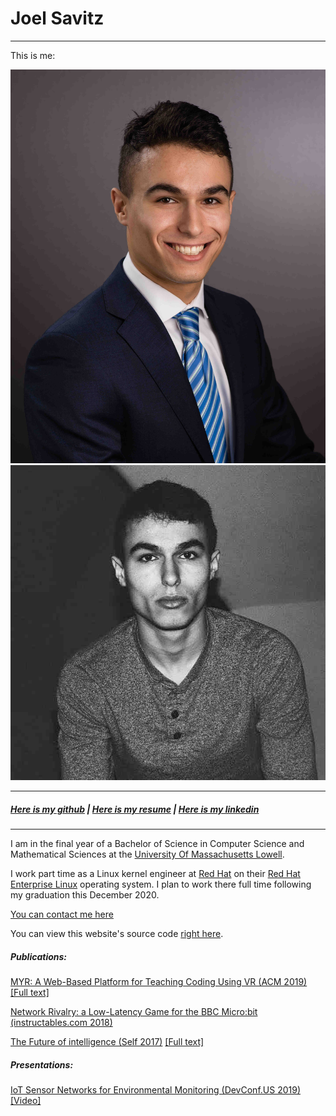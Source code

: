 # Joel Savitz
<hr>

This is me:

[![Joel in a suit](me25.jpg)](me.jpg)
[![Joel not in a suit](also_me25.jpg)](also_me.jpg)

<hr>

##### [Here is my github](https://github.com/theyoyojo) | [Here is my resume](resume/resume.pdf) | [Here is my linkedin](https://www.linkedin.com/in/joelsavitz/)

<hr>

I am in the final year of a Bachelor of Science in Computer Science and Mathematical Sciences at the [University Of Massachusetts Lowell](https://uml.edu).

I work part time as a Linux kernel engineer at [Red Hat](https://redhat.com) on their [Red Hat Enterprise Linux](https://www.redhat.com/en/technologies/linux-platforms/enterprise-linux) operating system. I plan to work there full time following my graduation this December 2020.

[You can contact me here](mailto:joelsavitz@gmail.com)

You can view this website's source code [right here](https://github.com/theyoyojo/joelsavitz.com).

##### Publications:

[MYR: A Web-Based Platform for Teaching Coding Using VR (ACM 2019)](https://dl.acm.org/citation.cfm?id=3287482) [\[Full text\]](berns_et_al.pdf)

[Network Rivalry: a Low-Latency Game for the BBC Micro:bit (instructables.com 2018)](https://www.instructables.com/id/Network-Rivalry-a-Low-Latency-Game-for-the-BBC-Mic/)

[The Future of intelligence (Self 2017)](ai.html) [\[Full text\]](the_future_of_intelligence.pdf)

##### Presentations:

[IoT Sensor Networks for Environmental Monitoring (DevConf.US 2019)](https://devconfus2019.sched.com/event/RFCh/iot-sensor-networks-for-environmental-monitoring) [\[Video\]](https://youtu.be/LcBJ9cD9PlA)
<script>
var links = document.links;
for (var i = 0, linksLength = links.length; i < linksLength; i++) {
    if (links[i].hostname != window.location.hostname) {
        links[i].target = '_blank';
    }
}
</script>

